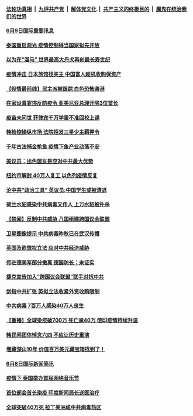 ####  [法轮功真相](../../../../basic/blob/master/README.md?t=06091731) &nbsp;|&nbsp; [九评共产党](../../../../9ping.md/blob/master/README.md?t=06091731) &nbsp;|&nbsp; [解体党文化](../../../../jtdwh.md/blob/master/README.md?t=06091731)  &nbsp;|&nbsp; [共产主义的终极目的](../../../../gczydzjmd.md/blob/master/README.md?t=06091731) &nbsp;|&nbsp; [魔鬼在统治我们的世界](../../../../mgztzwmdsj.md/blob/master/README.md?t=06091731) 

#### [6月9日国际重要讯息](../pages/prog202/a102866693.md?t=06091731) 

#### [泰国重启观光 疫情控制得当国家拟先开放](../pages/prog202/a102866690.md?t=06091731) 

#### [以为在“溜马” 世界最高大丹犬再创最长寿世纪](../pages/prog202/a102866643.md?t=06091731) 

#### [疫情冲击 日本旅馆找买主 中国富人趁机收购保资产](../pages/prog202/a102866595.md?t=06091731) 

#### [【役情最前线】民主派被跟踪 白色恐怖袭港](../pages/prog202/a102866425.md?t=06091731) 

#### [在家设喜宴违反防疫令 亚美尼亚总理开除3位首长](../pages/prog202/a102866475.md?t=06091731) 

#### [疫苗未问世 菲律宾千万学童不准回校上课](../pages/prog202/a102866444.md?t=06091731) 

#### [韩检控操纵市场 法院拒发三星少主羁押令](../pages/prog202/a102866436.md?t=06091731) 


#### [千年古法捕金枪鱼 疫情下鱼产业动荡不安](../pages/prog202/a102866226.md?t=06091731) 

#### [美议员：出色盟友是应对中共最大优势](../pages/prog202/a102866216.md?t=06091731) 

#### [纽约市解封 40万人复工 以色列疫情反复](../pages/prog202/a102866206.md?t=06091731) 

#### [沦中共“政治工具” 英议员:中国学生或被清退](../pages/prog202/a102866179.md?t=06091731) 

#### [荷兰水貂感染中共病毒又传人 上万水貂被扑杀](../pages/prog202/a102866153.md?t=06091731) 

#### [【禁闻】反制中共威胁 八国组建跨国议会联盟](../pages/prog202/a102866195.md?t=06091731) 

#### [卫星图像提示 中共病毒昨秋已在武汉传播](../pages/prog202/a102866151.md?t=06091731) 


#### [英国及欧盟拟立法 应对中共经济威胁](../pages/prog202/a102866108.md?t=06091731) 

#### [传驻德美军部分撤离 德国防长：未证实](../pages/prog202/a102866105.md?t=06091731) 

#### [捷克宣告加入“跨国议会联盟”联手对抗中共](../pages/prog202/a102866089.md?t=06091731) 

#### [剑指中共扩张 英拟立法收紧外资收购限制](../pages/prog202/a102866083.md?t=06091731) 

#### [中共病毒 7百万人感染40万人丧生](../pages/prog202/a102866080.md?t=06091731) 

#### [【重播】全球染疫破700万 死亡逾40万 俄印疫情持续升温](../pages/prog202/a102866000.md?t=06091731) 


#### [韩民间团体悼念六四 不应让历史重演](../pages/prog202/a102865892.md?t=06091731) 

#### [埋藏深山10年 价值百万美元藏宝箱找到了！](../pages/prog202/a102865841.md?t=06091731) 

#### [6月8日国际新闻简讯](../pages/prog202/a102865883.md?t=06091731) 

#### [疫情下 泰国举办首届网络音乐节](../pages/prog202/a102865897.md?t=06091731) 

#### [首位部会首长染疫 印度新闻局长送医治疗](../pages/prog202/a102865808.md?t=06091731) 

#### [全球突破40万死 拉丁美洲成中共病毒热区](../pages/prog202/a102865632.md?t=06091731) 

